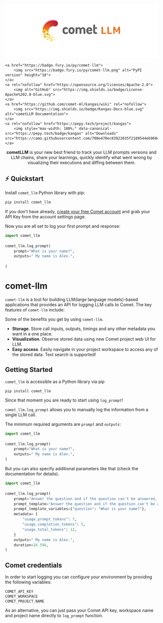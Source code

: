 <p align="center">
<picture>
    <source alt="cometLLM"  media="(prefers-color-scheme: dark)" srcset="/logo-dark.svg">
    <img alt="cometLLM" src="/logo.svg">

    <a href="https://badge.fury.io/py/comet-llm">
        <img src="https://badge.fury.io/py/comet-llm.png" alt="PyPI version" height="18">
    </a>
    <a rel="nofollow" href="https://opensource.org/licenses/Apache-2.0">
        <img alt="GitHub" src="https://img.shields.io/badge/License-Apache%202.0-blue.svg">
    </a>
    <a href="https://github.com/comet-ml/kangas/wiki" rel="nofollow">
        <img src="https://img.shields.io/badge/Kangas-Docs-blue.svg" alt="cometLLM Documentation">
    </a>
    <a rel="nofollow" href="https://pepy.tech/project/kangas">
        <img style="max-width: 100%;" data-canonical-src="https://pepy.tech/badge/kangas" alt="Downloads"  src="https://camo.githubusercontent.com/708e470ec83922035f2189544eb968c8c5bba5c8623b0ebb9cb88c5c370766c4/68747470733a2f2f706570792e746563682f62616467652f6b616e676173">
    </a>

</picture>
</p>
<p align="center">
  <b>cometLLM</b> is your new best friend to track your LLM prompts versions and LLM chains, share your learnings, quickly identify what went wrong by visualizing their executions and diffing between them.
</p>
</p>

## ⚡️ Quickstart

Install `comet_llm` Python library with pip:

```bash
pip install comet_llm
```

If you don't have already, [create your free Comet account](https://www.comet.com/signup?utm_source=website&utm_medium=referral&utm_campaign=Online_CV_2023&utm_content=colab-notebook) and grab your API Key from the account settings page. 

Now you are all set to log your first prompt and response:

```python
import comet_llm

comet_llm.log_prompt(
    prompt="What is your name?",
    outputs=" My name is Alex.",
    
)
```

# comet-llm

`comet-llm` is a tool for building LLM(large language models)-based applications that provides an API for logging LLM calls to Comet.
The key features of `comet-llm` include:

Some of the benefits you get by using `comet-llm`.

- **Storage**. Store call inputs, outputs, timings and any other metadata you want in a one place.
- **Visualization**. Observe stored data using new Comet project web UI for LLM.
- **Easy access**. Easily navigate in your project workspace to access any of the stored data. Text search is supported!

## Getting Started

`comet_llm` is accessible as a Python library via pip

```
pip install comet_llm
```

Since that moment you are ready to start using `log_prompt`!

`comet_llm.log_prompt` allows you to manually log the information from a single LLM call.

The minimum required arguments are `prompt` and `outputs`:

```python
import comet_llm

comet_llm.log_prompt(
    prompt="What is your name?",
    outputs=" My name is Alex.",
)
```

But you can also specify additional parameters like that (check the documentation for details).

```python
import comet_llm

comet_llm.log_prompt(
    prompt="Answer the question and if the question can't be answered, say \"I don't know\"\n\n---\n\nQuestion: What is your name?\nAnswer:",
    prompt_template="Answer the question and if the question can't be answered, say \"I don't know\"\n\n---\n\nQuestion: {{question}}?\nAnswer:",
    prompt_template_variables={"question": "What is your name?"},
    metadata= {
    	"usage.prompt_tokens": 7,
    	"usage.completion_tokens": 5,
        "usage.total_tokens": 12,
    }
    outputs=" My name is Alex.",
    duration=16.598,
)
```

## Comet credentials

In order to start logging you can configure your environment by providing the following variables:

```
COMET_API_KEY
COMET_WORKSPACE
COMET_PROJECT_NAME
```

As an alternative, you can just pass your Comet API key, workspace name and project name directly to `log_prompt` function.
